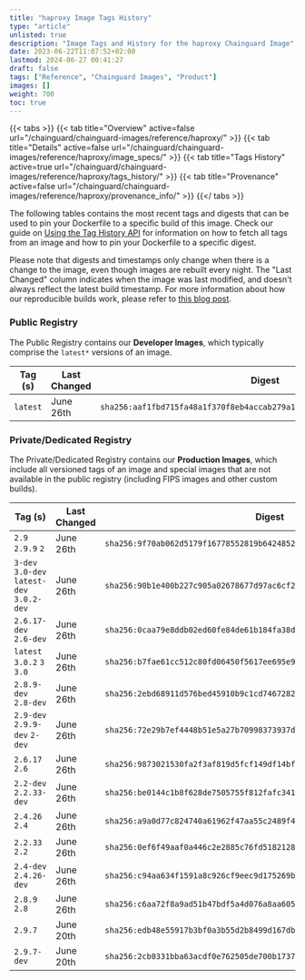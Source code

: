 ```yaml
---
title: "haproxy Image Tags History"
type: "article"
unlisted: true
description: "Image Tags and History for the haproxy Chainguard Image"
date: 2023-06-22T11:07:52+02:00
lastmod: 2024-06-27 00:41:27
draft: false
tags: ["Reference", "Chainguard Images", "Product"]
images: []
weight: 700
toc: true
---
```


{{< tabs >}}
{{< tab title="Overview" active=false url="/chainguard/chainguard-images/reference/haproxy/" >}}
{{< tab title="Details" active=false url="/chainguard/chainguard-images/reference/haproxy/image_specs/" >}}
{{< tab title="Tags History" active=true url="/chainguard/chainguard-images/reference/haproxy/tags_history/" >}}
{{< tab title="Provenance" active=false url="/chainguard/chainguard-images/reference/haproxy/provenance_info/" >}}
{{</ tabs >}}

The following tables contains the most recent tags and digests that can be used to pin your Dockerfile to a specific build of this image. Check our guide on [Using the Tag History API](/chainguard/chainguard-images/using-the-tag-history-api/) for information on how to fetch all tags from an image and how to pin your Dockerfile to a specific digest.

Please note that digests and timestamps only change when there is a change to the image, even though images are rebuilt every night. The "Last Changed" column indicates when the image was last modified, and doesn't always reflect the latest build timestamp. For more information about how our reproducible builds work, please refer to [this blog post](https://www.chainguard.dev/unchained/reproducing-chainguards-reproducible-image-builds).

### Public Registry
The Public Registry contains our **Developer Images**, which typically comprise the `latest*` versions of an image.

| Tag (s)   | Last Changed | Digest                                                                    |
|-----------|--------------|---------------------------------------------------------------------------|
|  `latest` | June 26th    | `sha256:aaf1fbd715fa48a1f370f8eb4accab279a1160c1b648f89e09c7945b636afad1` |


### Private/Dedicated Registry
The Private/Dedicated Registry contains our **Production Images**, which include all versioned tags of an image and special images that are not available in the public registry (including FIPS images and other custom builds).

| Tag (s)                                     | Last Changed | Digest                                                                    |
|---------------------------------------------|--------------|---------------------------------------------------------------------------|
|  `2.9` `2.9.9` `2`                          | June 26th    | `sha256:9f70ab062d5179f16778552819b6424852371e9fd393f7fab18f72da635e1065` |
|  `3-dev` `3.0-dev` `latest-dev` `3.0.2-dev` | June 26th    | `sha256:90b1e400b227c905a02678677d97ac6cf2c974645bc7d00d9b2ad78e8b5c3b82` |
|  `2.6.17-dev` `2.6-dev`                     | June 26th    | `sha256:0caa79e8ddb02ed60fe84de61b184fa38d81cc90bd84710912fc0bde8408df9b` |
|  `latest` `3.0.2` `3` `3.0`                 | June 26th    | `sha256:b7fae61cc512c80fd06450f5617ee695e987a8b842986903a0fdbe469282eedb` |
|  `2.8.9-dev` `2.8-dev`                      | June 26th    | `sha256:2ebd68911d576bed45910b9c1cd746728220c6b6475463ee94128ecaba841470` |
|  `2.9-dev` `2.9.9-dev` `2-dev`              | June 26th    | `sha256:72e29b7ef4448b51e5a27b70998373937d2b7da540f8315e9e35b43be544fe31` |
|  `2.6.17` `2.6`                             | June 26th    | `sha256:9873021530fa2f3af819d5fcf149df14bfb0867919ed0463756270e149266f8d` |
|  `2.2-dev` `2.2.33-dev`                     | June 26th    | `sha256:be0144c1b8f628de7505755f812fafc3419108020b0e73dce9dd51f2e93765a7` |
|  `2.4.26` `2.4`                             | June 26th    | `sha256:a9a0d77c824740a61962f47aa55c2489f464a291af80b4ffb6bd6f7399be3b57` |
|  `2.2.33` `2.2`                             | June 26th    | `sha256:0ef6f49aaf0a446c2e2885c76fd51821288b3de1d6f4c8a6c899029542bee1c2` |
|  `2.4-dev` `2.4.26-dev`                     | June 26th    | `sha256:c94aa634f1591a8c926cf9eec9d175269b0c866c498bfa0b1a7eeb857531065c` |
|  `2.8.9` `2.8`                              | June 26th    | `sha256:c6aa72f8a9ad51b47bdf5a4d076a8aa605ff1e6d96f49797e81a7246c906890b` |
|  `2.9.7`                                    | June 20th    | `sha256:edb48e55917b3bf0a3b55d2b8499d167db7e0beda6d0a35331d35a099ae28d7a` |
|  `2.9.7-dev`                                | June 20th    | `sha256:2cb0331bba63acdf0e762505de700b1737f49199503fe57726cfcfbdabdd9f85` |

